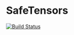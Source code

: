 # SafeTensors

[![Build Status](https://github.com/Pevnak/SafeTensors.jl/actions/workflows/CI.yml/badge.svg?branch=main)](https://github.com/Pevnak/SafeTensors.jl/actions/workflows/CI.yml?query=branch%3Amain)
